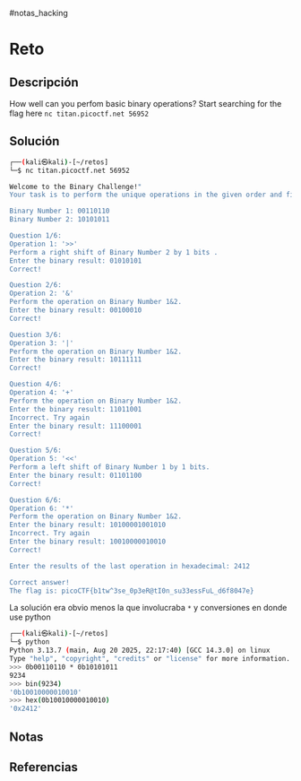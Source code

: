 #notas_hacking
# Reto
## Descripción
How well can you perfom basic binary operations?
Start searching for the flag here `nc titan.picoctf.net 56952`
## Solución
```bash
┌──(kali㉿kali)-[~/retos]
└─$ nc titan.picoctf.net 56952

Welcome to the Binary Challenge!"
Your task is to perform the unique operations in the given order and find the final result in hexadecimal that yields the flag.

Binary Number 1: 00110110
Binary Number 2: 10101011

Question 1/6:
Operation 1: '>>'
Perform a right shift of Binary Number 2 by 1 bits .
Enter the binary result: 01010101     
Correct!

Question 2/6:
Operation 2: '&'
Perform the operation on Binary Number 1&2.
Enter the binary result: 00100010
Correct!

Question 3/6:
Operation 3: '|'
Perform the operation on Binary Number 1&2.
Enter the binary result: 10111111
Correct!

Question 4/6:
Operation 4: '+'
Perform the operation on Binary Number 1&2.
Enter the binary result: 11011001
Incorrect. Try again
Enter the binary result: 11100001
Correct!

Question 5/6:
Operation 5: '<<'
Perform a left shift of Binary Number 1 by 1 bits.
Enter the binary result: 01101100
Correct!

Question 6/6:
Operation 6: '*'
Perform the operation on Binary Number 1&2.
Enter the binary result: 10100001001010
Incorrect. Try again
Enter the binary result: 10010000010010
Correct!

Enter the results of the last operation in hexadecimal: 2412

Correct answer!
The flag is: picoCTF{b1tw^3se_0p3eR@tI0n_su33essFuL_d6f8047e}
```
La solución era obvio menos la que involucraba `*` y conversiones en donde use python
```bash
┌──(kali㉿kali)-[~/retos]
└─$ python
Python 3.13.7 (main, Aug 20 2025, 22:17:40) [GCC 14.3.0] on linux
Type "help", "copyright", "credits" or "license" for more information.
>>> 0b00110110 * 0b10101011
9234
>>> bin(9234)
'0b10010000010010'
>>> hex(0b10010000010010)
'0x2412'
```
## Notas

## Referencias
